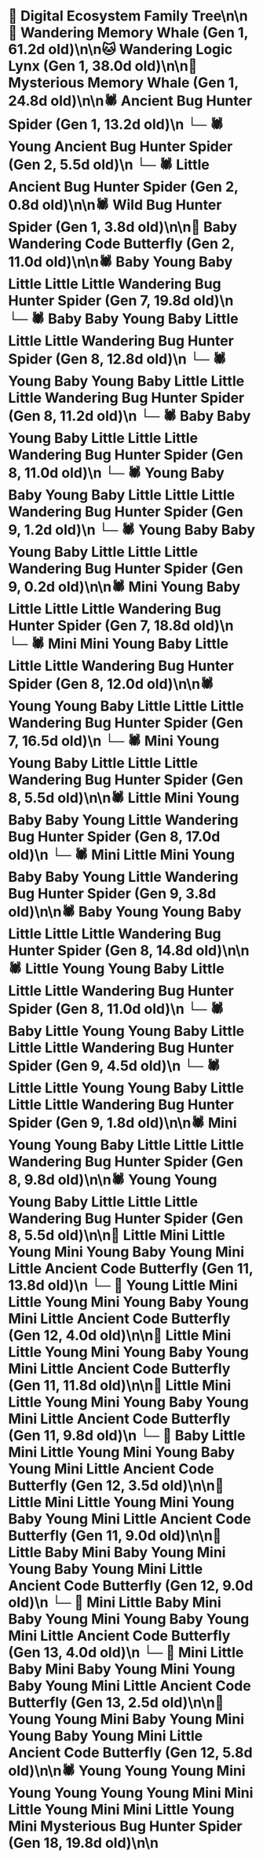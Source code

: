 # 🌳 Digital Ecosystem Family Tree\n\n🐋 Wandering Memory Whale (Gen 1, 61.2d old)\n\n🐱 Wandering Logic Lynx (Gen 1, 38.0d old)\n\n🐋 Mysterious Memory Whale (Gen 1, 24.8d old)\n\n🕷️ Ancient Bug Hunter Spider (Gen 1, 13.2d old)\n  └─ 🕷️ Young Ancient Bug Hunter Spider (Gen 2, 5.5d old)\n  └─ 🕷️ Little Ancient Bug Hunter Spider (Gen 2, 0.8d old)\n\n🕷️ Wild Bug Hunter Spider (Gen 1, 3.8d old)\n\n🦋 Baby Wandering Code Butterfly (Gen 2, 11.0d old)\n\n🕷️ Baby Young Baby Little Little Little Wandering Bug Hunter Spider (Gen 7, 19.8d old)\n  └─ 🕷️ Baby Baby Young Baby Little Little Little Wandering Bug Hunter Spider (Gen 8, 12.8d old)\n  └─ 🕷️ Young Baby Young Baby Little Little Little Wandering Bug Hunter Spider (Gen 8, 11.2d old)\n  └─ 🕷️ Baby Baby Young Baby Little Little Little Wandering Bug Hunter Spider (Gen 8, 11.0d old)\n    └─ 🕷️ Young Baby Baby Young Baby Little Little Little Wandering Bug Hunter Spider (Gen 9, 1.2d old)\n    └─ 🕷️ Young Baby Baby Young Baby Little Little Little Wandering Bug Hunter Spider (Gen 9, 0.2d old)\n\n🕷️ Mini Young Baby Little Little Little Wandering Bug Hunter Spider (Gen 7, 18.8d old)\n  └─ 🕷️ Mini Mini Young Baby Little Little Little Wandering Bug Hunter Spider (Gen 8, 12.0d old)\n\n🕷️ Young Young Baby Little Little Little Wandering Bug Hunter Spider (Gen 7, 16.5d old)\n  └─ 🕷️ Mini Young Young Baby Little Little Little Wandering Bug Hunter Spider (Gen 8, 5.5d old)\n\n🕷️ Little Mini Young Baby Baby Young Little Wandering Bug Hunter Spider (Gen 8, 17.0d old)\n  └─ 🕷️ Mini Little Mini Young Baby Baby Young Little Wandering Bug Hunter Spider (Gen 9, 3.8d old)\n\n🕷️ Baby Young Young Baby Little Little Little Wandering Bug Hunter Spider (Gen 8, 14.8d old)\n\n🕷️ Little Young Young Baby Little Little Little Wandering Bug Hunter Spider (Gen 8, 11.0d old)\n  └─ 🕷️ Baby Little Young Young Baby Little Little Little Wandering Bug Hunter Spider (Gen 9, 4.5d old)\n  └─ 🕷️ Little Little Young Young Baby Little Little Little Wandering Bug Hunter Spider (Gen 9, 1.8d old)\n\n🕷️ Mini Young Young Baby Little Little Little Wandering Bug Hunter Spider (Gen 8, 9.8d old)\n\n🕷️ Young Young Young Baby Little Little Little Wandering Bug Hunter Spider (Gen 8, 5.5d old)\n\n🦋 Little Mini Little Young Mini Young Baby Young Mini Little Ancient Code Butterfly (Gen 11, 13.8d old)\n  └─ 🦋 Young Little Mini Little Young Mini Young Baby Young Mini Little Ancient Code Butterfly (Gen 12, 4.0d old)\n\n🦋 Little Mini Little Young Mini Young Baby Young Mini Little Ancient Code Butterfly (Gen 11, 11.8d old)\n\n🦋 Little Mini Little Young Mini Young Baby Young Mini Little Ancient Code Butterfly (Gen 11, 9.8d old)\n  └─ 🦋 Baby Little Mini Little Young Mini Young Baby Young Mini Little Ancient Code Butterfly (Gen 12, 3.5d old)\n\n🦋 Little Mini Little Young Mini Young Baby Young Mini Little Ancient Code Butterfly (Gen 11, 9.0d old)\n\n🦋 Little Baby Mini Baby Young Mini Young Baby Young Mini Little Ancient Code Butterfly (Gen 12, 9.0d old)\n  └─ 🦋 Mini Little Baby Mini Baby Young Mini Young Baby Young Mini Little Ancient Code Butterfly (Gen 13, 4.0d old)\n  └─ 🦋 Mini Little Baby Mini Baby Young Mini Young Baby Young Mini Little Ancient Code Butterfly (Gen 13, 2.5d old)\n\n🦋 Young Young Mini Baby Young Mini Young Baby Young Mini Little Ancient Code Butterfly (Gen 12, 5.8d old)\n\n🕷️ Young Young Young Mini Young Young Young Young Mini Mini Little Young Mini Mini Little Young Mini Mysterious Bug Hunter Spider (Gen 18, 19.8d old)\n\n